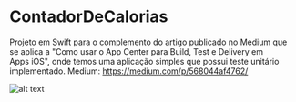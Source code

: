 # ContadorDeCalorias
Projeto em Swift para o complemento do artigo publicado no Medium que se aplica a "Como usar o App Center para Build, Test e Delivery em Apps iOS", onde temos uma aplicação simples que possui teste unitário implementado.
Medium: https://medium.com/p/568044af4762/

![alt text](http://www.vilma.com.br/wp/wp-content/uploads/2014/07/Donuts.jpg "Imagem de expemplo do projeto")
